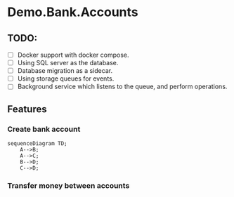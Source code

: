 # Demo.Bank.Accounts

## TODO:

- [ ] Docker support with docker compose. 
- [ ] Using SQL server as the database.
- [ ] Database migration as a sidecar.
- [ ] Using storage queues for events.
- [ ] Background service which listens to the queue, and perform operations.

## Features

### Create bank account

```mermaid
sequenceDiagram TD;
    A-->B;
    A-->C;
    B-->D;
    C-->D;
```

### Transfer money between accounts
